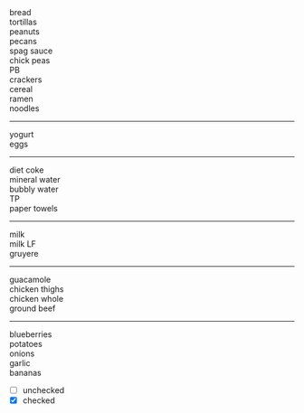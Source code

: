 <!--1-->bread<br>
<!--2-->tortillas<br>  
<!--3-->peanuts<br> 
<!--2-->pecans<br> 
<!--1-->spag sauce<br> 
<!--1.5-->chick peas<br> 
<!--6-->PB<br> 
<!--6-->crackers<br> 
<!--6-->cereal<br> 
<!--6-->ramen<br> 
<!--6-->noodles<br>
---
<!--7-->yogurt<br>
<!--7-->eggs<br> 
---
<!--12-->diet coke<br>
<!--13-->mineral water <br>
<!--14-->bubbly water <br>
<!--15-->TP <br>
<!--16-->paper towels <br>
---
<!--17-->milk<br>
<!--21-->milk LF <br>
<!--22-->gruyere<br>
---
<!--23-->guacamole <br>
<!--26-->chicken thighs <br>
<!--26-->chicken whole <br>
<!--26-->ground beef <br>
---
<!--27-->blueberries  <br>
<!--28-->potatoes  <br>
<!--29-->onions  <br>
<!--30-->garlic <br>
<!--31-->bananas <br>

- [ ] unchecked
- [x] checked
